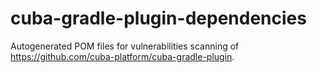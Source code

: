 # cuba-gradle-plugin-dependencies

Autogenerated POM files for vulnerabilities scanning of https://github.com/cuba-platform/cuba-gradle-plugin.
